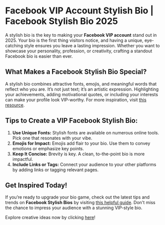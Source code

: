 # **Facebook VIP Account Stylish Bio | Facebook Stylish Bio 2025**

A stylish bio is the key to making your **Facebook VIP account** stand out in 2025. Your bio is the first thing visitors notice, and having a unique, eye-catching style ensures you leave a lasting impression. Whether you want to showcase your personality, profession, or creativity, crafting a standout Facebook bio is easier than ever.

## **What Makes a Facebook Stylish Bio Special?**

A stylish bio combines attractive fonts, emojis, and meaningful words that reflect who you are. It’s not just text; it’s an artistic expression. Highlighting your achievements, adding motivational quotes, or including your interests can make your profile look VIP-worthy. For more inspiration, visit [this resource](https://bidderjob.com/facebook-vip-account-stylish-bio-facebook-stylish-bio-2025-175). 

## **Tips to Create a VIP Facebook Stylish Bio:**

1. **Use Unique Fonts:** Stylish fonts are available on numerous online tools. Pick one that resonates with your vibe.  
2. **Emojis for Impact:** Emojis add flair to your bio. Use them to convey emotions or emphasize key points.  
3. **Keep It Concise:** Brevity is key. A clean, to-the-point bio is more impactful.  
4. **Include Links or Tags:** Connect your audience to your other platforms by adding links or tagging relevant pages.

## **Get Inspired Today!**

If you’re ready to upgrade your bio game, check out the latest tips and trends on **Facebook Stylish Bios** by visiting [this helpful guide](https://bidderjob.com/facebook-vip-account-stylish-bio-facebook-stylish-bio-2025-175). Don't miss the chance to impress your audience with a stunning VIP-style bio.

Explore creative ideas now by clicking [here](https://bidderjob.com/facebook-vip-account-stylish-bio-facebook-stylish-bio-2025-175)!
